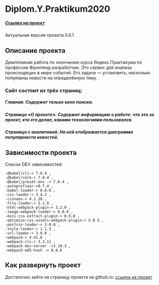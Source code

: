 # Diplom.Y.Praktikum2020

##### [Ссылка на проект](...) 

Актуальная версия проекта 0.0.1

## Описание проекта

Димпломная работа по окончанию курса Яндекс.Практикума по профессии Фронтенд-разработчик. 
Это сервис для анализа происходящих в мире событий. Его задача — установить, насколько популярны новости на определённую тему.

### Сайт состоит из трёх страниц:
##### Главная. Содержит только окно поиска.
##### Страница «О проекте». Содержит информацию о работе: что это за проект, кто его делал, какими технологиями пользовался.
##### Страница с аналитикой. На ней отображается диаграмма популярности новостей.

## Зависимости проекта

Список DEV зависимостей: 

    -@babel/cli-> 7.8.4 ,
    -@babel/core-> 7.8.4 ,
    -@babel/preset-env -> 7.8.4 ,
    -autoprefixer->9.7.4 ,
    -babel-loader-> 8.0.6 ,
    -css-loader-> 3.4.2 ,
    -cssnano-> 4.1.10 ,
    -file-loader-> 5.1.0 ,
    -html-webpack-plugin-> 3.2.0 ,
    -image-webpack-loader-> 6.0.0 ,
    -mini-css-extract-plugin-> 0.9.0 ,
    -optimize-css-assets-webpack-plugin-> 5.0.3 ,
    -postcss-loader-> 3.0.0 ,
    -style-loader-> 1.1.3 ,
    -url-loader-> 3.0.0 ,
    -webpack-> 4.41.6 ,
    -webpack-cli-> 3.3.11 ,
    -webpack-dev-server ->3.10.3 ,
    -webpack-md5-hash -> 0.0.6

## Как развернуть проект

Достаточно зайти на страницу проекта на github.io: [ссылка на проект](https://desertoraposa.github.io/webpack_new/) 
